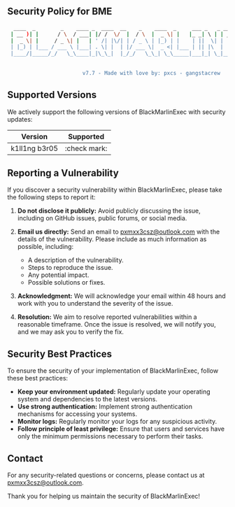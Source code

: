 ## Security Policy for BME

```sh
  ____  _        _    ____ _  ____  __    _    ____  _     ___ _   _ _______  _______ ____ 
 | __ )| |      / \  / ___| |/ /  \/  |  / \  |  _ \| |   |_ _| \ | | ____\ \/ / ____/ ___|
 |  _ \| |     / _ \| |   | ' /| |\/| | / _ \ | |_) | |    | ||  \| |  _|  \  /|  _|| |    
 | |_) | |___ / ___ \ |___| . \| |  | |/ ___ \|  _ <| |___ | || |\  | |___ /  \| |__| |___ 
 |____/|_____/_/   \_\____|_|\_\_|  |_/_/   \_\_| \_\_____|___|_| \_|_____/_/\_\_____\____|
                                                                                           
                                    
                        v7.7 - Made with love by: pxcs - gangstacrew                                                          
````

## Supported Versions

We actively support the following versions of BlackMarlinExec with security updates:

| Version | Supported          |
| ------- | ------------------ |
| k1ll1ng b3r05   | :check mark: |

## Reporting a Vulnerability

If you discover a security vulnerability within BlackMarlinExec, please take the following steps to report it:

1. **Do not disclose it publicly:** Avoid publicly discussing the issue, including on GitHub issues, public forums, or social media.

2. **Email us directly:** Send an email to [pxmxx3csz@outlook.com](pxmxx3csz@outlook.com) with the details of the vulnerability. Please include as much information as possible, including:
    - A description of the vulnerability.
    - Steps to reproduce the issue.
    - Any potential impact.
    - Possible solutions or fixes.

3. **Acknowledgment:** We will acknowledge your email within 48 hours and work with you to understand the severity of the issue.

4. **Resolution:** We aim to resolve reported vulnerabilities within a reasonable timeframe. Once the issue is resolved, we will notify you, and we may ask you to verify the fix.

## Security Best Practices

To ensure the security of your implementation of BlackMarlinExec, follow these best practices:

- **Keep your environment updated:** Regularly update your operating system and dependencies to the latest versions.
- **Use strong authentication:** Implement strong authentication mechanisms for accessing your systems.
- **Monitor logs:** Regularly monitor your logs for any suspicious activity.
- **Follow principle of least privilege:** Ensure that users and services have only the minimum permissions necessary to perform their tasks.

## Contact

For any security-related questions or concerns, please contact us at [pxmxx3csz@outlook.com](pxmxx3csz@outlook.com).

Thank you for helping us maintain the security of BlackMarlinExec!

